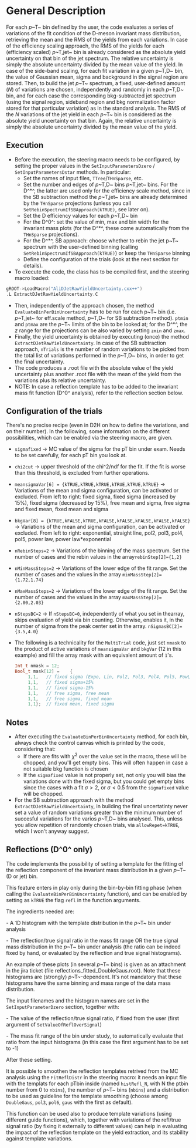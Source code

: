 # General Description
For each *p*~T~ bin defined by the user, the code evaluates a series of variations of the fit condition of the D-meson invariant mass distribution, retrieving the mean and the RMS of the yields from each variations.
In case of the efficiency scaling approach, the RMS of the yields for each (efficiency scaled) *p*~T,jet~ bin is already considered as the absolute yield uncertainty on that bin of the jet spectrum. The relative uncertainty is simply the absolute uncertainty divided by the mean value of the yield.
In case of the side-band scaling, for each fit variation in a given p~T,D~ bin, the value of Gaussian mean, sigma and background in the signal region are stored. Then, to build the jet *p*~T~ spectrum, a fixed, user-defined amount (*N*) of variations are chosen, independently and randomly in each *p*~T,D~ bin, and for each case the corresponding bkg-subtracted jet spectrum (using the signal region, sideband region and bkg normalization factor stored for that particular variation) as in the standard analysis. The RMS of the *N* variations of the jet yield in each *p*~T~ bin is considered as the absolute yield uncertainty on that bin. Again, the relative uncertainty is simply the absolute uncertainty divided by the mean value of the yield.

## Execution
- Before the execution, the steering macro needs to be configured, by setting the proper values in the `SetInputParametersDzero` / `SetInputParametersDstar` methods. In particular:
  - Set the names of input files, `TTree`/`THnSparse`, etc.
  - Set the number and edges of *p*~T,D~ bins *p*~T,jet~ bins. For the D^*^, the latter are used only for the efficiency scale method, since in the SB subtraction method the *p*~T,jet~ bins are already determined by the `THnSparse` projections (unless you call `SetRebinSpectrumIfSBApproach(kTRUE)`, see later on).
  - Set the D efficiency values for each *p*~T,D~ bin
  - For the D^0^: set the value of min, max and bin width for the invariant mass plots (for the D^*^, these come automatically from the `THnSparse` projections).
  - For the D^*^, SB approach: choose whether to rebin the jet p~T~ spectrum with the user-defined binning (calling `SetRebinSpectrumIfSBApproach(kTRUE)`) or keep the `THnSparse` binning
  - Define the configuration of the trials (look at the next section for details).
- To execute the code, the class has to be compiled first, and the steering macro loaded:

~~~~   C++
gROOT->LoadMacro("AliDJetRawYieldUncertainty.cxx++")
.L ExtractDJetRawYieldUncertainty.C
~~~~

- Then, independently of the approach chosen, the method `EvaluateBinPerBinUncertainty` has to be run for each p~T~ bin (i.e. *p*~T,jet~ for eff.scale method, *p*~T,D~ for SB subtraction method). `ptmin` and `ptmax` are the *p*~T~ limits of the bin to be looked at; for the D^*^, the *z* range for the projections can be also varied by setting `zmin` and `zmax`.
- Finally, the yield uncertainty is obtained by executing (once) the method `ExtractDJetRawYieldUncertainty`. In case of the SB subtraction approach, `nTrials` is the number of random variations to be picked from the total list of variations performed in the *p*~T,D~ bins, in order to get the final uncertainty.
- The code produces a .root file with the absolute value of the yield uncertainty plus another .root file with the mean of the yield from the variations plus its relative uncertainty.
- NOTE: In case a reflection template has to be added to the invariant mass fit function (D^0^ analysis), refer to the reflection section below.

## Configuration of the trials
There's no precise recipe (even in D2H on how to define the variations, and on their number). In the following, some information on the different possibilities, which can be enabled via the steering macro, are given.

* `sigmafixed` $\to$ MC value of the sigma for the pT bin under exam. Needs to be set carefully, for each pT bin you look at.

* `chi2cut` $\to$ upper threshold of the chi^2/ndf for the fit. If the fit is worse than this threshold, is excluded from further operations.

* `meansigmaVar[6] = {kTRUE,kTRUE,kTRUE,kTRUE,kTRUE,kTRUE}` $\to$ Variations of the mean and sigma configuration, can be activated or excluded. From left to right: fixed sigma, fixed sigma (increased by 15%), fixed sigma (decreased by 15%), free mean and sigma, free sigma and fixed mean, fixed mean and sigma


* `bkgVar[8] = {kTRUE,kFALSE,kTRUE,kFALSE,kFALSE,kFALSE,kFALSE,kFALSE}` $\to$ Variations of the mean and sigma configuration, can be activated or excluded.
  From left to right: exponential, straight line, pol2, pol3, pol4, pol5, power law, power law*exponential

* `nRebinSteps=2`  $\to$ Variations of the binning of the mass spectrum. Set the number of cases and the rebin values in the array`rebinStep[2]={1,2}`

* `nMinMassSteps=2` $\to$ Variations of the lower edge of the fit range. Set the number of cases and the values in the array `minMassStep[2]={1.72,1.74}`

* `nMaxMassSteps=2`  $\to$ Variations of the lower edge of the fit range. Set the number of cases and the values in the array `maxMassStep[2]={2.00,2.03}`

* `nStepsBC=2`  $\to$ If `nStepsBC=0`, independently of what you set in thearray, skips evaluation of yield via bin counting. Otherwise, enables it, in the number of sigma from the peak center set in the array.
  `nSigmasBC[2]={3.5,4.0}`

* The following is a technicality for the `MultiTrial` code, just set `nmask` to the product of active variations of `meansigmaVar` and `bkgVar` (12 in this example) and fill the array mask with an equivalent amount of `1`'s.

  ~~~C++
  Int_t nmask = 12;
  Bool_t mask[12] =    {
       1,1,   // fixed sigma (Expo, Lin, Pol2, Pol3, Pol4, Pol5, PowLaw, PowLaw*Exp)
       1,1,   // fixed sigma+15%
       1,1,   // fixed sigma-15%
       1,1,   // free sigma, free mean
       1,1,   // free sigma, fixed mean
       1,1};  // fixed mean, fixed sigma
  ~~~

## Notes

* After executing the `EvaluateBinPerBinUncertainty` method, for each bin, always check the control canvas which is printed by the code, considering that:
  - If there are fits with $\chi^2$ over the value set in the macro, these will be chopped, and you'll get empty bins. This will often happen in case a not suitable bkg function is chosen
  - If the `sigmafixed` value is not properly set, not only you will bias the variations done with the fixed sigma, but you could get empty bins since the cases with a fit $\sigma >2$, or $\sigma<0.5$ from the `sigmafixed` value will be chopped.
* For the SB subtraction approach with the method `ExtractDJetRawYieldUncertainty`, in building the final uncertatinty never set a value of random variations greater than the minimum number of succesful variations for the varios *p*~T,D~ bins analysed. This, unless you allow repetition of randomly chosen trials, via `allowRepet=kTRUE`, which I won't anyway suggest.

## Reflections (D^0^ only)

The code implements the possibility of setting a template for the fitting of the reflection component of the invariant mass distribution in a given _p_~T~ (D or jet) bin.

This feature enters in play only during the bin-by-bin fitting phase (when calling the `EvaluateBinPerBinUncertainty` function), and can be enabled by setting as `kTRUE` the flag `refl` in the function arguments.

The ingredients needed are:

\- A 1D histogram with the template distribution in the _p_~T~ bin under analysis

\- The reflection/true signal ratio in the mass fit range OR the true signal mass distribution in the _p_~T~ bin under analysis (the ratio can be indeed fixed by hand, or evaluated by the reflection and true signal histograms).

An example of these plots (in several _p_~T~ bins) is given as an attachment in the jira ticket (file reflections_fitted_DoubleGaus.root). Note that these histograms are (strongly) _p_~T~-dependent. It's not mandatory that these histograms have the same binning and mass range of the data mass distribution.

The input filenames and the histogram names are set in the `SetInputParameterDzero` section, together with:

\- The value of the reflection/true signal ratio, if fixed from the user (first argument of `SetValueOfReflOverSignal`)

\- The mass fit range of the bin under study, to automatically evaluate that ratio from the input histograms (in this case the first argument has to be set to -1)

After these setting.

It is possible to smoothen the reflection templates retrived from the MC analysis using the `FitReflDistr` in the steering macro: it needs an input file with the templats for each pTbin inside (named `histRefl_N`, with N the ptbin number from 0 to `nbins`), the number of _p_~T~ bins (`nbins`) and a distribution to be used as guideline for the template smoothing (choose among `DoubleGaus`, `pol3`, `pol6`, `gaus` with the first as default).

This function can be used also to produce template variations (using different guide functions), which, together with variations of the refl/true signal ratio (by fixing it externally to different values) can help in evaluating the impact of the reflection template on the yield extraction, and its stability against template variations.